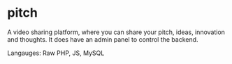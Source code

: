 # pitch
A video sharing platform, where you can share your pitch, ideas, innovation and thoughts. It does have an admin panel to control the backend.

Langauges: Raw PHP, JS, MySQL
